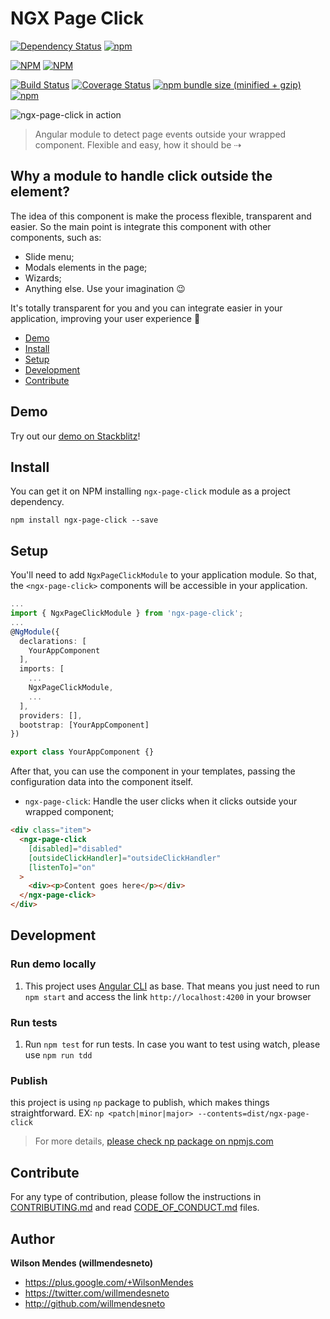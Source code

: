 # NGX Page Click

[![Dependency Status](https://david-dm.org/willmendesneto/ngx-page-click.svg)](https://david-dm.org/willmendesneto/ngx-page-click)
[![npm](https://img.shields.io/badge/stackblitz-online-orange.svg)](https://stackblitz.com/edit/ngx-page-click-sample)

[![NPM](https://nodei.co/npm/ngx-page-click.png?downloads=true&downloadRank=true&stars=true)](https://npmjs.org/ngx-page-click)
[![NPM](https://nodei.co/npm-dl/ngx-page-click.png?height=3&months=3)](https://npmjs.org/ngx-page-click)

[![Build Status](https://circleci.com/gh/willmendesneto/ngx-page-click.svg?style=shield)](https://circleci.com/gh/willmendesneto/ngx-page-click)
[![Coverage Status](https://coveralls.io/repos/willmendesneto/ngx-page-click/badge.svg?branch=master)](https://coveralls.io/r/willmendesneto/ngx-page-click?branch=master)
[![npm bundle size (minified + gzip)](https://img.shields.io/bundlephobia/minzip/ngx-page-click.svg)](https://bundlephobia.com/result?p=ngx-page-click)
[![npm](https://img.shields.io/npm/l/express.svg?maxAge=2592000)](/LICENSE)

![ngx-page-click in action](https://user-images.githubusercontent.com/1252570/50573610-9bb19580-0e2b-11e9-9306-0378196108fa.gif)

> Angular module to detect page events outside your wrapped component. Flexible and easy, how it should be ⇢

## Why a module to handle click outside the element?

The idea of this component is make the process flexible, transparent and easier. So the main point is integrate this component with other components, such as:

- Slide menu;
- Modals elements in the page;
- Wizards;
- Anything else. Use your imagination 😉

It's totally transparent for you and you can integrate easier in your application, improving your user experience 🎉

- [Demo](#demo)
- [Install](#install)
- [Setup](#setup)
- [Development](#development)
- [Contribute](#contribute)

## Demo

Try out our [demo on Stackblitz](https://ngx-page-click-sample.stackblitz.io)!

## Install

You can get it on NPM installing `ngx-page-click` module as a project dependency.

```shell
npm install ngx-page-click --save
```

## Setup

You'll need to add `NgxPageClickModule` to your application module. So that, the `<ngx-page-click>` components will be accessible in your application.

```typescript
...
import { NgxPageClickModule } from 'ngx-page-click';
...
@NgModule({
  declarations: [
    YourAppComponent
  ],
  imports: [
    ...
    NgxPageClickModule,
    ...
  ],
  providers: [],
  bootstrap: [YourAppComponent]
})

export class YourAppComponent {}

```

After that, you can use the component in your templates, passing the configuration data into the component itself.

- `ngx-page-click`: Handle the user clicks when it clicks outside your wrapped component;

```html
<div class="item">
  <ngx-page-click
    [disabled]="disabled"
    [outsideClickHandler]="outsideClickHandler"
    [listenTo]="on"
  >
    <div><p>Content goes here</p></div>
  </ngx-page-click>
</div>
```

## Development

### Run demo locally

1. This project uses [Angular CLI](https://cli.angular.io/) as base. That means you just need to run `npm start` and access the link `http://localhost:4200` in your browser

### Run tests

1. Run `npm test` for run tests. In case you want to test using watch, please use `npm run tdd`

### Publish

this project is using `np` package to publish, which makes things straightforward. EX: `np <patch|minor|major> --contents=dist/ngx-page-click`

> For more details, [please check np package on npmjs.com](https://www.npmjs.com/package/np)

## Contribute

For any type of contribution, please follow the instructions in [CONTRIBUTING.md](https://github.com/willmendesneto/ngx-page-click/blob/master/CONTRIBUTING.md) and read [CODE_OF_CONDUCT.md](https://github.com/willmendesneto/ngx-page-click/blob/master/CODE_OF_CONDUCT.md) files.

## Author

**Wilson Mendes (willmendesneto)**

- <https://plus.google.com/+WilsonMendes>
- <https://twitter.com/willmendesneto>
- <http://github.com/willmendesneto>
